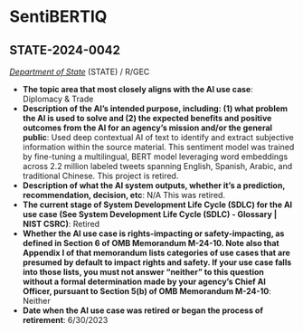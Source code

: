 # SentiBERTIQ
## STATE-2024-0042
_[Department of State](<../3_agency/Department of State.md>)_ (STATE) / R/GEC


+ **The topic area that most closely aligns with the AI use case**: Diplomacy & Trade
+ **Description of the AI’s intended purpose, including: (1) what problem the AI is used to solve and (2) the expected benefits and positive outcomes from the AI for an agency’s mission and/or the general public**: Used deep contextual AI of text to identify and extract subjective information within the source material. This sentiment model was trained by fine-tuning a multilingual, BERT model leveraging word embeddings across 2.2 million labeled tweets spanning English, Spanish, Arabic, and traditional Chinese. This project is retired.
+ **Description of what the AI system outputs, whether it’s a prediction, recommendation, decision, etc**: N/A This was retired.
+ **The current stage of System Development Life Cycle (SDLC) for the AI use case (See System Development Life Cycle (SDLC) - Glossary | NIST CSRC)**: Retired
+ **Whether the AI use case is rights-impacting or safety-impacting, as defined in Section 6 of OMB Memorandum M-24-10. Note also that Appendix I of that memorandum lists categories of use cases that are presumed by default to impact rights and safety. If your use case falls into those lists, you must not answer “neither” to this question without a formal determination made by your agency’s Chief AI Officer, pursuant to Section 5(b) of OMB Memorandum M-24-10**: Neither
+ **Date when the AI use case was retired or began the process of retirement**: 6/30/2023